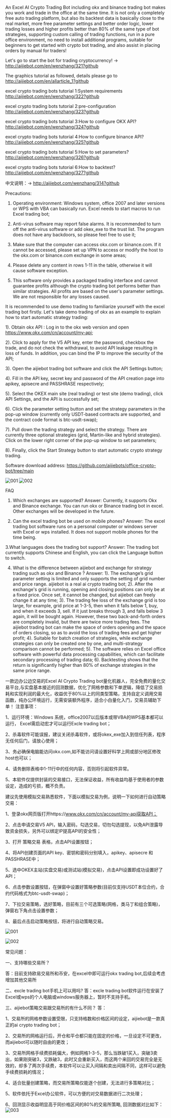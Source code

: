 An Excel AI Crypto Trading Bot including okx and binance trading bot makes you work and trade in the office at the same time. It is not only a completely free auto trading platform, but also its backtest data is basically close to the real market, more free parameter settings and better order logic, lower trading losses and higher profits better than 80% of the same type of bot strategies, supporting custom calling of trading functions, run in a pure office environment, no need to install additional programs, suitable for beginners to get started with crypto bot trading, and also assist in placing orders by manual for traders!

Let's go to start the bot for trading cryptocurrency! →  http://aijiebot.com/en/wenzhang/321?github

The graphics tutorial as followed, details please go to http://aijiebot.com/en/allarticle_1?github

excel crypto trading bots tutorial 1:System requirements http://aijiebot.com/en/wenzhang/322?github

excel crypto trading bots tutorial 2:pre-configuration  http://aijiebot.com/en/wenzhang/323?github

excel crypto trading bots tutorial 3:How to configure OKX API? http://aijiebot.com/en/wenzhang/324?github

excel crypto trading bots tutorial 4:How to configure binance API?  http://aijiebot.com/en/wenzhang/325?github

excel crypto trading bots tutorial 5:How to set parameters? http://aijiebot.com/en/wenzhang/326?github

excel crypto trading bots tutorial 6:How to backtest?  http://aijiebot.com/en/wenzhang/327?github

中文说明：→  http://aijiebot.com/wenzhang/314?github

Precautions:

1. Operating environment: Windows system, office 2007 and later versions or WPS with VBA can basically run. Excel needs to start macros to run Excel trading bot;

2. Anti-virus software may report false alarms. It is recommended to turn off the anti-virus software or add okex_exe to the trust list. The program does not have any backdoors, so please feel free to use it;

3. Make sure that the computer can access okx.com or binance.com. If it cannot be accessed, please set up VPN to access or modify the host to the okx.com or binance.com exchange in some areas;

4. Please delete any content in rows 1-11 in the table, otherwise it will cause software exception.

5. This software only provides a packaged trading interface and cannot guarantee profits although the crypto trading bot performs better than similar strategies. All profits are based on the user's parameter settings. We are not responsible for any losses caused.

It is recommended to use demo trading to familiarize yourself with the excel trading bot firstly. Let's take demo trading of okx as an example to explain how to start automatic strategy trading:

1). Obtain okx API : Log in to the okx web version and open https://www.okx.com/cn/account/my-api;

2). Click to apply for the V5 API key, enter the password, checkbox the trade, and do not check the withdrawal, to avoid API leakage resulting in loss of funds. In addition, you can bind the IP to improve the security of the API;

3). Open the aijiebot trading bot software and click the API Settings button;

4). Fill in the API key, secret key and password of the API creation page into apikey, apisecre and PASSHRASE respectively;

5). Select the OKEX main site (real trading) or test site (demo trading), click API Settings, and the API is successfully set;

6). Click the parameter setting button and set the strategy parameters in the pop-up window (currently only USDT-based contracts are supported, and the contract code format is btc-usdt-swap);

7). Pull down the trading strategy and select the strategy. There are currently three optional strategies (grid, Martin-like and hybrid strategies). Click on the lower right corner of the pop-up window to set parameters;

8). Finally, click the Start Strategy button to start automatic crypto strategy trading.

Software download address: https://github.com/aijiebots/office-crypto-bot/tree/main


![001](https://github.com/aijiebots/office-crypto-bot/assets/166122673/1fa872a7-0600-4c1e-bd51-d3ed3adeacfd)
![002](https://github.com/aijiebots/office-crypto-bot/assets/166122673/af52fc8a-818c-4de1-b5ca-04ea85e5fce7)

FAQ

1. Which exchanges are supported?
Answer: Currently, it supports Okx and Binance exchange. You can run okx or Binance  trading bot in excel. Other exchanges will be developed in the future.

2. Can the excel trading bot be used on mobile phones?
Answer: The excel trading bot software runs on a personal computer or windows server with Excel or wps installed. It does not support mobile phones for the time being.

3.What languages does the trading bot support?
Answer: The trading bot currently supports Chinese and English, you can click the Language button to switch.

4. What is the difference between aijiebot and exchange for strategy trading such as okx and Binance ?
Answer:
1). The exchange’s grid parameter setting is limited and only supports the setting of grid number and price range. aijiebot is a real ai crypto trading bot;
2). After the exchange's grid is running, opening and closing positions can only be at a fixed price. Once set, it cannot be changed, but aijiebot can freely change it at any time;
3). The trading fee loss of the exchange grid is too large, for example, grid price at 1-3-5, then when it falls below 1, buy, and when it exceeds 3, sell. If it just breaks through 3, and falls below 3 again, it will be bought again. However, these two back-and-forth orders are completely invalid, but there are twice more trading fees. The aijiebot trading bot can make the space of orders opening and the space of orders closing, so as to avoid the loss of trading fees and get higher profit;
4). Suitable for batch creation of strategies, while exchange strategies can only be created one by one, and multi-strategy comparison cannot be performed;
5). The software relies on Excel office software with powerful data processing capabilities, which can facilitate secondary processing of trading data;
6). Backtesting shows that the return is significantly higher than 80% of exchange strategies in the same price range.

一款边办公边交易的Excel AI Crypto Trading bot量化机器人，完全免费的量化交易平台,与实盘基本接近的回测数据，优化了网格参数和下单逻辑，降低了交易损耗和实现利润的最大化，收益优于80%以上的同类型策略，支持自定义调用交易函数，纯办公环境运行，无需安装额外程序，适合小白量化入门，交易员辅助下单！
注意事项：

1、运行环境：Windows 系统，office2007以后版本或带VBA的WPS基本都可以运行， Excel需启动宏才可以运行Excle trading bot；

2、杀毒软件可能误报，建议关闭杀毒软件，或将okex_exe加入到信任列表，程序无任何后门，请放心使用；

3、务必确保电脑能访问okx.com,如不能访问请设置好科学上网或部分地区修改host也可以；

4、请务删除表格中1-11行中的任何内容，否则将引起软件异常。

5、本软件仅提供封装的交易接口，无法保证收益，所有收益均基于使用者的参数设定，造成的亏损，概不负责。

 

建议先使用模拟交易熟悉软件，下面以模拟交易为例，说明一下如何进行自动策略交易：

1、登录okx网页版打开https://www.okx.com/cn/account/my-api获取API；

2、点击申请交易V5 API，输入密码，勾选交易，切勿勾选提现，以免API泄露导致资金损失，另外可以绑定IP提高API的安全性；

3、打开 策略交易 表格，点击API设置按钮；

4、将API创建页面的API key、密钥和密码分别填入，apikey、apisecre 和PASSHRASE中；

5、选中OKEX主站(实盘交易)或测试站(模拟交易)，点击API设置即成功设置好了API；

6、点击参数设置按钮，在弹窗中设置好策略参数(目前仅支持USDT本位合约，合约代码格式为btc-usdt-swap)；

7、下拉交易策略，选好策略，目前有三个可选策略(网格，类马丁和组合策略)，弹窗右下角点击设置参数；

8、最后点击启动策略按钮，将进行自动策略交易。

![001](https://github.com/aijiebots/office-crypto-bot/assets/166122673/6a0b3241-7c8c-4509-8120-6dfb3cf853e1)

![002](https://github.com/aijiebots/office-crypto-bot/assets/166122673/a780bec5-097f-483a-bd5f-fd2fbba5d63d)

常见问题：

一、支持哪些交易所？


答：目前支持欧易交易所和币安，在excel中即可运行okx trading bot,后续会考虑增加其他交易所

二、excle trading bot手机上可以用吗?
答：excle trading bot软件运行在安装了Excel或wps的个人电脑或windows服务器上，暂时不支持手机。

三、aijiebot策略交易跟交易所的有什么不同？
答：

1、交易所的网格参数设置受限，只支持格数和价格区间的设定，aijiebot是一款真正的ai crypto trading bot； 

2、交易所的网格运行后，开仓和平仓都只能在固定的价格，一旦设定不可更改，而aijiebot可以随时自由的更改；

3、交易所网格手续费损耗偏大，例如网格1-3-5，那么当跌破1买入，突破3卖出，如果刚突破3，又跌破3，此时又会重新买入，而这两个来回的交易完全是无效的，却多了两次手续费，本软件可以让买入间隔和卖出间隔不同，这样可以避免手续费损耗的情况；

4、适合批量创建策略，而交易所策略仅能逐个创建，无法进行多策略对比；

5、软件依托于Excel办公软件，可以方便的对交易数据进行二次处理；

6、回测显示收益明显高于同价格区间的80%的交易所策略, 回测数据对比如下：
![003](https://github.com/aijiebots/office-crypto-bot/assets/166122673/6f292053-c3d7-4e46-b207-3dee4ddadd19)


